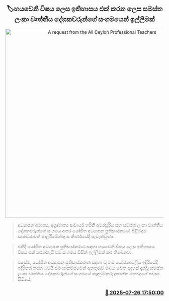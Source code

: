<p align='center'><b><h2 align='center' title='A request from the All Ceylon Professional Teachers' Association to add history as a sixth subject'>🏷හයවෙනි විෂය ලෙස ඉතිහාසය එක් කරන ලෙස සමස්ත ලංකා වෘත්තීය දේශකවරුන්ගේ සංගමයෙන් ඉල්ලීමක්</h2></b></p>
<p align='center'><img src='https://helakuru.sgp1.cdn.digitaloceanspaces.com/esana/images/lib/exam%20go-archived.jpg' width='600' alt='A request from the All Ceylon Professional Teachers' Association to add history as a sixth subject'></p>

> අධ්‍යාපන අමාත්‍ය, අග්‍රාමාත්‍ය ආචාර්ය හරිනි අමරසූරිය සහ සමස්ත ලංකා වෘත්තීය දේශකවරුන්ගේ සංගමය අතර යෝජිත අධ්‍යාපන ප්‍රතිසංස්කරණ පිළිබඳව සාකච්ඡාවක් පාර්ලිමේන්තු සංකීර්ණයේදී පැවැත්වුණා.

> එහිදී යෝජිත අධ්‍යාපන ප්‍රතිසංස්කරණ සඳහා හයවෙනි විෂය ලෙස ඉතිහාසය විෂය එක් කරන්නැයි එම සංගමය විසින් ඉල්ලීමක් කර තිබෙනවා.

> එසේම, යෝජිත අධ්‍යාපන ප්‍රතිසංස්කරණ සඳහා වූ තම යෝජනාවලිය ඉදිරියේදී ඉදිරිපත් කරන බවයි එම සාකච්ඡවෙන් අනතුරුව මාධ්‍ය වෙත අදහස් දැක්වූ සමස්ත ලංකා වෘත්තීය දේශකවරුන්ගේ සංගමයේ කැඳවුම්කරු දුෂ්‍යන්ත මහබදුගේ පවසා සිටියේ.



<h3 align='right'><a href='https://www.helakuru.lk/esana/p/112184/'>📅 2025-07-26 17:50:00</a></h3>
